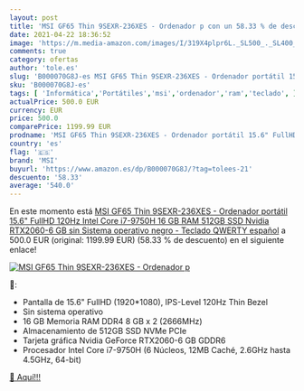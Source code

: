 ```yaml
---
layout: post
title: 'MSI GF65 Thin 9SEXR-236XES - Ordenador p con un 58.33 % de descuento'
date: 2021-04-22 18:36:52
image: 'https://m.media-amazon.com/images/I/319X4plpr6L._SL500_._SL400_.jpg'
comments: true
category: ofertas
author: 'tole.es'
slug: 'B000070G8J-es MSI GF65 Thin 9SEXR-236XES - Ordenador portátil 15.6"...'
sku: 'B000070G8J-es'
tags: [ 'Informática','Portátiles','msi','ordenador','ram','teclado', ]
actualPrice: 500.0 EUR
currency: EUR
price: 500.0
comparePrice: 1199.99 EUR
prodname: 'MSI GF65 Thin 9SEXR-236XES - Ordenador portátil 15.6" FullHD 120Hz  Intel Core i7-9750H  16 GB RAM  512GB SSD  Nvidia RTX2060-6 GB  sin Sistema operativo  negro - Teclado QWERTY español'
country: 'es'
flag: '🇪🇸'
brand: 'MSI'
buyurl: 'https://www.amazon.es/dp/B000070G8J/?tag=tolees-21'
descuento: '58.33'
average: '540.0'
---
```


En este momento está [MSI GF65 Thin 9SEXR-236XES - Ordenador portátil 15.6" FullHD 120Hz  Intel Core i7-9750H  16 GB RAM  512GB SSD  Nvidia RTX2060-6 GB  sin Sistema operativo  negro - Teclado QWERTY español](https://www.amazon.es/dp/B000070G8J/?tag=tolees-21) a 500.0 EUR (original: 1199.99 EUR) (58.33 %  de descuento) en el siguiente enlace!

[![MSI GF65 Thin 9SEXR-236XES - Ordenador p](https://m.media-amazon.com/images/I/319X4plpr6L._SL500_._SL400_.jpg)](https://www.amazon.es/dp/B000070G8J/?tag=tolees-21)

🔎:

- Pantalla de 15.6" FullHD (1920*1080), IPS-Level 120Hz Thin Bezel
- Sin sistema operativo
- 16 GB Memoria RAM DDR4 8 GB x 2 (2666MHz)
- Almacenamiento de 512GB SSD NVMe PCIe
- Tarjeta gráfica Nvidia GeForce RTX2060-6 GB GDDR6
- Procesador Intel Core i7-9750H (6 Núcleos, 12MB Caché, 2.6GHz hasta 4.5GHz, 64-bit)

[🛒 Aquí!!!](https://www.amazon.es/dp/B000070G8J/?tag=tolees-21)
